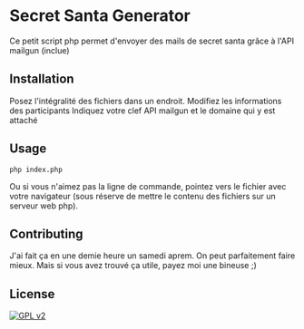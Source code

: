 # Secret Santa Generator

Ce petit script php permet d'envoyer des mails de secret santa grâce à l'API mailgun (inclue)

## Installation

Posez l'intégralité des fichiers dans un endroit.
Modifiez les informations des participants
Indiquez votre clef API mailgun et le domaine qui y est attaché

## Usage

```shell
php index.php
```
Ou si vous n'aimez pas la ligne de commande, pointez vers le fichier avec votre navigateur (sous réserve de mettre le contenu des fichiers sur un serveur web php).
## Contributing

J'ai fait ça en une demie heure un samedi aprem. On peut parfaitement faire mieux. Mais si vous avez trouvé ça utile, payez moi une bineuse ;)

## License
[![GPL v2](https://img.shields.io/badge/License-GPL%20v2-blue.svg)](https://choosealicense.com/licenses/gpl-2.0/)